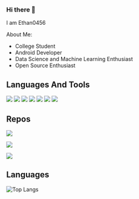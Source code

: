 ### Hi there 👋

<!--
**Ethan0456/Ethan0456** is a ✨ _special_ ✨ repository because its `README.md` (this file) appears on your GitHub profile.

Here are some ideas to get you started:

- 🔭 I’m currently working on ...
- 🌱 I’m currently learning ...
- 👯 I’m looking to collaborate on ...
- 🤔 I’m looking for help with ...
- 💬 Ask me about ...
- 📫 How to reach me: ...
- 😄 Pronouns: ...
- ⚡ Fun fact: ...
-->

I am Ethan0456

About Me:
* College Student
* Android Developer
* Data Science and Machine Learning Enthusiast
* Open Source Enthusiast

## Languages And Tools
![](https://img.shields.io/badge/-Kotlin-FF00DE?logo=kotlin&logoColor=white&style=for-the-badge)
![](https://img.shields.io/badge/-Python-004DFF?logo=Python&logoColor=white&style=for-the-badge)
![](https://img.shields.io/badge/-Android-00DB42?logo=android&logoColor=white&style=for-the-badge)
![](https://img.shields.io/badge/-Git-FF2200?logo=git&logoColor=white&style=for-the-badge)
![](https://img.shields.io/badge/-Html-FF6F00?logo=html&logoColor=white&style=for-the-badge)
![](https://img.shields.io/badge/-CSS-0011FF?logo=css&logoColor=white&style=for-the-badge)
![](https://img.shields.io/badge/-Javascript-FFEF00?logo=javascript&logoColor=white&style=for-the-badge)


## Repos
[<img src="https://github-readme-stats.vercel.app/api/pin/?username=ethan0456&repo=ftpm3&theme=chartreuse-dark"/>](https://github.com/Ethan0456/ftmp3)

[<img src="https://github-readme-stats.vercel.app/api/pin/?username=ethan0456&repo=nsdshare&theme=chartreuse-dark"/>](https://github.com/Ethan0456/nsdshare)

[<img src="https://github-readme-stats.vercel.app/api/pin/?username=ethan0456&repo=orgnice&theme=chartreuse-dark"/>](https://github.com/Ethan0456/orgnice)

## Languages
![Top Langs](https://github-readme-stats.vercel.app/api/top-langs/?username=ethan0456&theme=chartreuse-dark)
